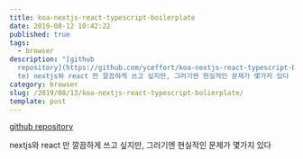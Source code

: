 ```yaml
---
title: koa-nextjs-react-typescript-boilerplate
date: 2019-08-12 10:42:22
published: true
tags:
  - browser
description: "[github
  repository](https://github.com/yceffort/koa-nextjs-react-typescript-boilerpla\
  te) nextjs와 react 만 깔끔하게 쓰고 싶지만, 그러기엔 현실적인 문제가 몇가지 있다  ..."
category: browser
slug: /2019/08/13/koa-nextjs-react-typescript-bolierplate/
template: post
---
```

[github repository](https://github.com/yceffort/koa-nextjs-react-typescript-boilerplate)

nextjs와 react 만 깔끔하게 쓰고 싶지만, 그러기엔 현실적인 문제가 몇가지 있다

